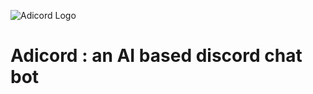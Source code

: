 ![Adicord Logo](https://github.com/arch-adi21/Adicord/assets/155255348/91390628-a080-417e-b76d-2ca02b695f75)
# Adicord : an AI based discord chat bot
